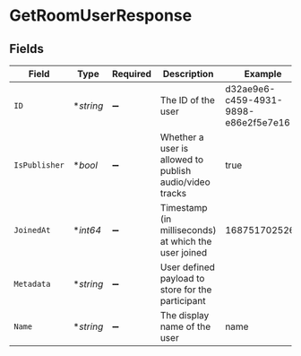 # GetRoomUserResponse


## Fields

| Field                                                   | Type                                                    | Required                                                | Description                                             | Example                                                 |
| ------------------------------------------------------- | ------------------------------------------------------- | ------------------------------------------------------- | ------------------------------------------------------- | ------------------------------------------------------- |
| `ID`                                                    | **string*                                               | :heavy_minus_sign:                                      | The ID of the user                                      | d32ae9e6-c459-4931-9898-e86e2f5e7e16                    |
| `IsPublisher`                                           | **bool*                                                 | :heavy_minus_sign:                                      | Whether a user is allowed to publish audio/video tracks | true                                                    |
| `JoinedAt`                                              | **int64*                                                | :heavy_minus_sign:                                      | Timestamp (in milliseconds) at which the user joined    | 1687517025261                                           |
| `Metadata`                                              | **string*                                               | :heavy_minus_sign:                                      | User defined payload to store for the participant       |                                                         |
| `Name`                                                  | **string*                                               | :heavy_minus_sign:                                      | The display name of the user                            | name                                                    |